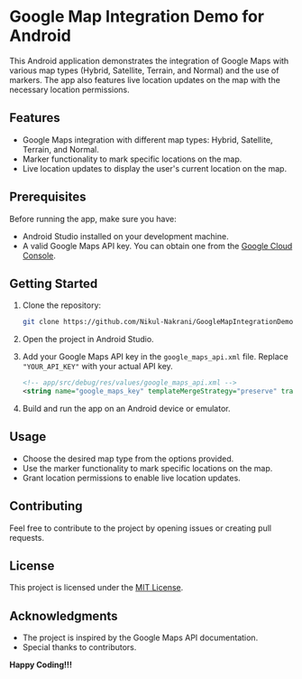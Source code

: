 # Google Map Integration Demo for Android

This Android application demonstrates the integration of Google Maps with various map types (Hybrid, Satellite, Terrain, and Normal) and the use of markers. The app also features live location updates on the map with the necessary location permissions.

## Features

- Google Maps integration with different map types: Hybrid, Satellite, Terrain, and Normal.
- Marker functionality to mark specific locations on the map.
- Live location updates to display the user's current location on the map.

## Prerequisites

Before running the app, make sure you have:

- Android Studio installed on your development machine.
- A valid Google Maps API key. You can obtain one from the [Google Cloud Console](https://console.cloud.google.com/).

## Getting Started

1. Clone the repository:

    ```bash
    git clone https://github.com/Nikul-Nakrani/GoogleMapIntegrationDemo.git
    ```

2. Open the project in Android Studio.

3. Add your Google Maps API key in the `google_maps_api.xml` file. Replace `"YOUR_API_KEY"` with your actual API key.

    ```xml
    <!-- app/src/debug/res/values/google_maps_api.xml -->
    <string name="google_maps_key" templateMergeStrategy="preserve" translatable="false">YOUR_API_KEY</string>
    ```

4. Build and run the app on an Android device or emulator.

## Usage

- Choose the desired map type from the options provided.
- Use the marker functionality to mark specific locations on the map.
- Grant location permissions to enable live location updates.

## Contributing

Feel free to contribute to the project by opening issues or creating pull requests.

## License

This project is licensed under the [MIT License](LICENSE).

## Acknowledgments

- The project is inspired by the Google Maps API documentation.
- Special thanks to contributors.

**Happy Coding!!!**
